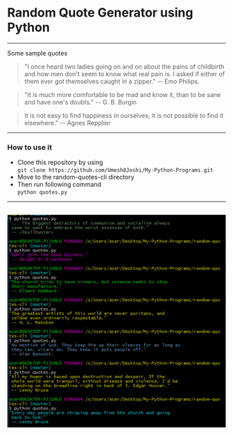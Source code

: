 # Random Quote Generator using Python  
---
Some sample quotes  
> "I once heard two ladies going on and on about the pains of
 childbirth and how men don't seem to know what real pain is. I
 asked if either of them ever got themselves caught in a zipper."
 -- Emo Philips.  

> "It is much more comfortable to be mad and know it, than to be
 sane and have one's doubts." -- G. B. Burgin  

> It is not easy to find happiness in ourselves; it is not
 possible to find it elsewhere."
 -- Agnes Repplier  

---

### How to use it
- Clone this repository by using  
  `git clone https://github.com/Umesh8Joshi/My-Python-Programs.git`  
- Move to the random-quotes-cli directory
- Then run following command  
  `python quotes.py`

---
![code-snippet](https://raw.githubusercontent.com/Umesh8Joshi/My-Python-Programs/master/random-quotes-cli/quote.png)
---
